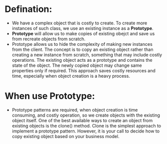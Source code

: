 # Defination:
- We have a complex object that is costly to create. To create more instances of such class, we use an existing instance as a **Prototype**.
- **Prototype** will allow us to make copies of existing obejct and save us from recreate objects from scratch.
- Prototype allows us to hide the complexity of making new instances from the client. The concept is to copy an existing object rather than creating a new instance from scratch, something that may include costly operations. The existing object acts as a prototype and contains the state of the object. The newly copied object may change same properties only if required. This approach saves costly resources and time, especially when object creation is a heavy process.

# When use Prototype: 
- Prototype patterns are required, when object creation is time consuming, and costly operation, so we create objects with the existing object itself. One of the best available ways to create an object from existing objects is the clone() method. Clone is the simplest approach to implement a prototype pattern. However, it is your call to decide how to copy existing object based on your business model.

